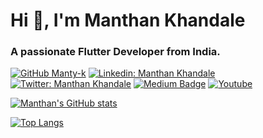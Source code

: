 # Hi 👋, I'm Manthan Khandale
### A passionate Flutter Developer from India.

[![GitHub Manty-k](https://img.shields.io/github/followers/Manty-K?label=follow&style=for-the-badge)](https://github.com/Manty-K)
[![Linkedin: Manthan Khandale](https://img.shields.io/badge/-LinkedIn-blue?style=for-the-badge&logo=Linkedin&logoColor=white&link=https://www.linkedin.com/in/manthan-khandale/)](https://www.linkedin.com/in/manthan-khandale/)
[![Twitter: Manthan Khandale](https://img.shields.io/twitter/follow/KhandaleManthan?color=%09%231DA1F2&label=Twitter&style=for-the-badge&logo=Twitter)](https://twitter.com/KhandaleManthan)
[![Medium Badge](https://img.shields.io/badge/-Medium-black?style=for-the-badge&labelColor=000000&logo=Medium&link=https://medium.com/@manthankhandale)](https://medium.com/@manthankhandale)
[![Youtube](https://img.shields.io/youtube/channel/subscribers/UC0xwzV_5nqen2mU-utTAq9Q?label=Youtube&style=for-the-badge)](https://www.youtube.com/channel/UC0xwzV_5nqen2mU-utTAq9Q)

[![Manthan's GitHub stats](https://github-readme-stats.vercel.app/api?username=Manty-K&count_private=true&theme=radical)](https://github.com/anuraghazra/github-readme-stats)

[![Top Langs](https://github-readme-stats.vercel.app/api/top-langs/?username=Manty-K)](https://github.com/anuraghazra/github-readme-stats)




<!--
**Manty-K/Manty-K** is a ✨ _special_ ✨ repository because its `README.md` (this file) appears on your GitHub profile.

Here are some ideas to get you started:

- 🔭 I’m currently working on ...
- 🌱 I’m currently learning ...
- 👯 I’m looking to collaborate on ...
- 🤔 I’m looking for help with ...
- 💬 Ask me about ...
- 📫 How to reach me: ...
- 😄 Pronouns: ...
- ⚡ Fun fact: ...
-->
